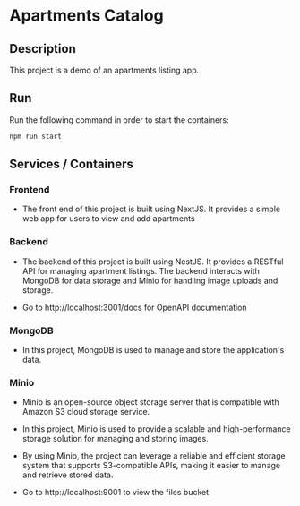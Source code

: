# Apartments Catalog

## Description

This project is a demo of an apartments listing app.

## Run

Run the following command in order to start the containers:

```bash
npm run start
```

## Services / Containers

### Frontend

- The front end of this project is built using NextJS. It provides a simple web app for users to view and add apartments

### Backend

- The backend of this project is built using NestJS. It provides a RESTful API for managing apartment listings. The backend interacts with MongoDB for data storage and Minio for handling image uploads and storage.

- Go to http://localhost:3001/docs for OpenAPI documentation

### MongoDB

- In this project, MongoDB is used to manage and store the application's data.

### Minio

- Minio is an open-source object storage server that is compatible with Amazon S3 cloud storage service.

- In this project, Minio is used to provide a scalable and high-performance storage solution for managing and storing images.

- By using Minio, the project can leverage a reliable and efficient storage system that supports S3-compatible APIs, making it easier to manage and retrieve stored data.

- Go to http://localhost:9001 to view the files bucket
